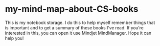 # my-mind-map-about-CS-books
This is my notebook storage.
I do this to help myself remember things that is important and to get a summary of these books I've read.
If you're interested in this, you can open it use Mindjet MindManager.
Hope it can help you!
